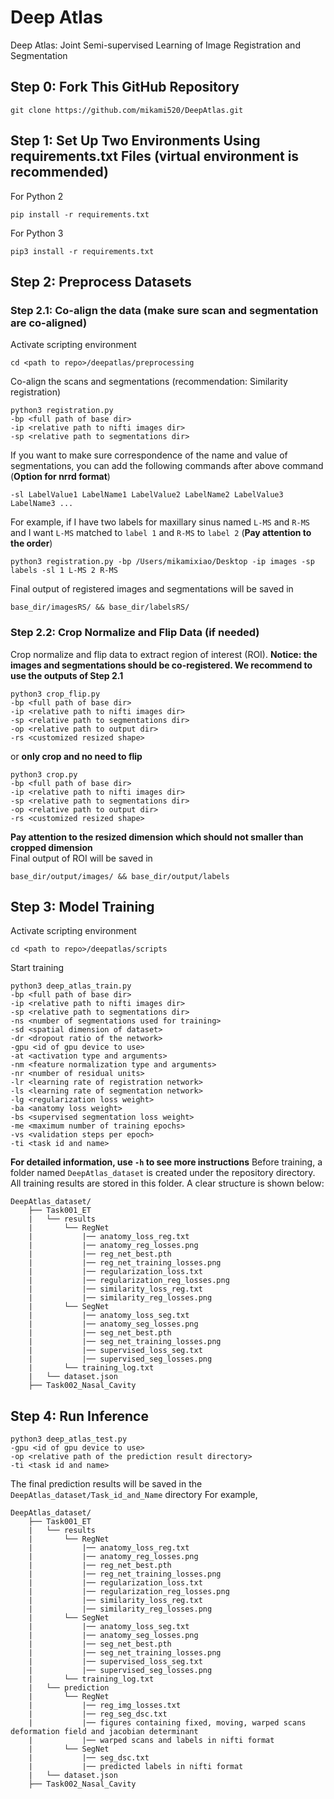 # Deep Atlas
Deep Atlas: Joint Semi-supervised Learning of Image Registration and Segmentation

## Step 0: Fork This GitHub Repository 
```
git clone https://github.com/mikami520/DeepAtlas.git
```

## Step 1: Set Up Two Environments Using requirements.txt Files (virtual environment is recommended)
For Python 2
```
pip install -r requirements.txt
```
For Python 3
```
pip3 install -r requirements.txt
```

## Step 2: Preprocess Datasets
### Step 2.1: Co-align the data (make sure scan and segmentation are co-aligned)
Activate scripting environment
```
cd <path to repo>/deepatlas/preprocessing
```
Co-align the scans and segmentations (recommendation: Similarity registration)
```
python3 registration.py 
-bp <full path of base dir> 
-ip <relative path to nifti images dir> 
-sp <relative path to segmentations dir> 
```
If you want to make sure correspondence of the name and value of segmentations, you can add the following commands after above command (**Option for nrrd format**)
```
-sl LabelValue1 LabelName1 LabelValue2 LabelName2 LabelValue3 LabelName3 ...
```
For example, if I have two labels for maxillary sinus named ```L-MS``` and ```R-MS``` and I want ```L-MS``` matched to ```label 1``` and ```R-MS``` to ```label 2``` (**Pay attention to the order**)
```
python3 registration.py -bp /Users/mikamixiao/Desktop -ip images -sp labels -sl 1 L-MS 2 R-MS
```
Final output of registered images and segmentations will be saved in 
```
base_dir/imagesRS/ && base_dir/labelsRS/
```
### Step 2.2: Crop Normalize and Flip Data (if needed)
Crop normalize and flip data to extract region of interest (ROI). **Notice: the images and segmentations should be co-registered. We recommend to use the outputs of Step 2.1**
```
python3 crop_flip.py 
-bp <full path of base dir> 
-ip <relative path to nifti images dir> 
-sp <relative path to segmentations dir> 
-op <relative path to output dir> 
-rs <customized resized shape>
``` 
or **only crop and no need to flip**
```
python3 crop.py 
-bp <full path of base dir> 
-ip <relative path to nifti images dir> 
-sp <relative path to segmentations dir> 
-op <relative path to output dir> 
-rs <customized resized shape>
```
**Pay attention to the resized dimension which should not smaller than cropped dimension**\
Final output of ROI will be saved in
```
base_dir/output/images/ && base_dir/output/labels
```

## Step 3: Model Training
Activate scripting environment
```
cd <path to repo>/deepatlas/scripts
```
Start training
```
python3 deep_atlas_train.py
-bp <full path of base dir> 
-ip <relative path to nifti images dir> 
-sp <relative path to segmentations dir>
-ns <number of segmentations used for training>
-sd <spatial dimension of dataset>
-dr <dropout ratio of the network>
-gpu <id of gpu device to use>
-at <activation type and arguments>
-nm <feature normalization type and arguments>
-nr <number of residual units>
-lr <learning rate of registration network>
-ls <learning rate of segmentation network>
-lg <regularization loss weight>
-ba <anatomy loss weight>
-bs <supervised segmentation loss weight>
-me <maximum number of training epochs>
-vs <validation steps per epoch>
-ti <task id and name>
```
**For detailed information, use ```-h``` to see more instructions**
Before training, a folder named ```DeepAtlas_dataset``` is created under the repository directory. All training results are stored in this folder. A clear structure is shown below:
```
DeepAtlas_dataset/
    ├── Task001_ET
    |   └── results
    |       └── RegNet
    |           |── anatomy_loss_reg.txt
    |           |── anatomy_reg_losses.png
    |           |── reg_net_best.pth
    |           |── reg_net_training_losses.png
    |           |── regularization_loss.txt
    |           |── regularization_reg_losses.png
    |           |── similarity_loss_reg.txt
    |           |── similarity_reg_losses.png
    |       └── SegNet
    |           |── anatomy_loss_seg.txt
    |           |── anatomy_seg_losses.png
    |           |── seg_net_best.pth
    |           |── seg_net_training_losses.png
    |           |── supervised_loss_seg.txt
    |           |── supervised_seg_losses.png
    |       └── training_log.txt
    |   └── dataset.json
    ├── Task002_Nasal_Cavity
```
## Step 4: Run Inference
```
python3 deep_atlas_test.py
-gpu <id of gpu device to use>
-op <relative path of the prediction result directory>
-ti <task id and name>
```
The final prediction results will be saved in the ```DeepAtlas_dataset/Task_id_and_Name``` directory
For example,
```
DeepAtlas_dataset/
    ├── Task001_ET
    |   └── results
    |       └── RegNet
    |           |── anatomy_loss_reg.txt
    |           |── anatomy_reg_losses.png
    |           |── reg_net_best.pth
    |           |── reg_net_training_losses.png
    |           |── regularization_loss.txt
    |           |── regularization_reg_losses.png
    |           |── similarity_loss_reg.txt
    |           |── similarity_reg_losses.png
    |       └── SegNet
    |           |── anatomy_loss_seg.txt
    |           |── anatomy_seg_losses.png
    |           |── seg_net_best.pth
    |           |── seg_net_training_losses.png
    |           |── supervised_loss_seg.txt
    |           |── supervised_seg_losses.png
    |       └── training_log.txt
    |   └── prediction
    |       └── RegNet
    |           |── reg_img_losses.txt
    |           |── reg_seg_dsc.txt
    |           |── figures containing fixed, moving, warped scans deformation field and jacobian determinant
    |           |── warped scans and labels in nifti format
    |       └── SegNet
    |           |── seg_dsc.txt
    |           |── predicted labels in nifti format
    |   └── dataset.json
    ├── Task002_Nasal_Cavity
```

